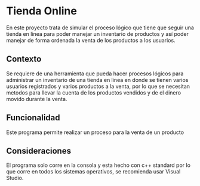 # Tienda Online

En este proyecto trata de simular el proceso lógico que tiene que seguir una tienda en linea para poder manejar un inventario de productos y así  poder manejar de forma ordenada la venta de los productos a los usuarios.

## Contexto

Se requiere de una herramienta que pueda hacer procesos lógicos para administrar un inventario de una tienda en linea en donde se tienen varios usuarios registrados y varios productos a la venta, por lo que se necesitan metodos para llevar la cuenta de los productos vendidos y de el dinero movido durante la venta.

## Funcionalidad

Este programa permite realizar un proceso para la venta de un producto

## Consideraciones

El programa solo corre en la consola y esta hecho con c++ standard por lo que corre en todos los sistemas operativos, se recomienda usar Visual Studio.
